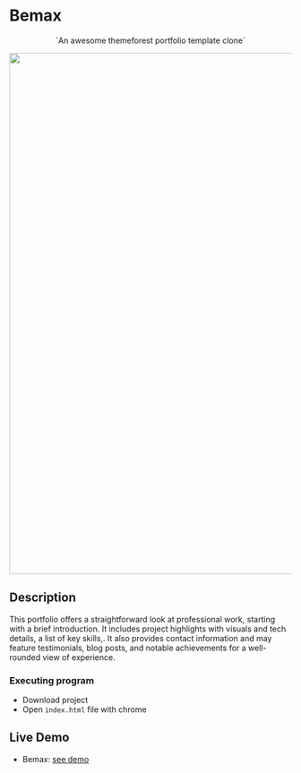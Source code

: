 # Bemax

<p align="center">`An awesome themeforest portfolio template clone`</p>
<img src="https://res.cloudinary.com/dl1sztvng/image/upload/v1723935013/w98xtbwj2crviyddi2hm.png" width="931"/>

## Description
This portfolio offers a straightforward look at professional work, starting with a brief introduction. It includes project highlights with visuals and tech details, a list of key skills,. It also provides contact information and may feature testimonials, blog posts, and notable achievements for a well-rounded view of experience.

### Executing program

* Download project
* Open `index.html` file with chrome

## Live Demo
  * Bemax: [see demo](https://wali39.github.io/bemax/)
